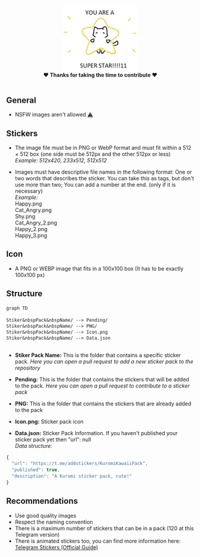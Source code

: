 <div align="center">
  <img src="./Aesthetic%20Drawings/PNG/Star_Cat.png" alt="Star_Cat" width="200" align="center"/>
  <div align="center"><strong>❤️ Thanks for taking the time to contribute ❤️ </strong></div>
</div>
<br>

## General

- NSFW images aren't allowed [⚠](https://docs.github.com/en/site-policy/acceptable-use-policies/github-sexually-obscene-content)

## Stickers

- The image file must be in PNG or WebP format and must fit within a 512 × 512 box (one side must be 512px and the other 512px or less)  
_Example: 
512x420, 233x512, 512x512_

- Images must have descriptive file names in the following format: One or two words that describes the sticker. You can take this as tags, but don't use more than two; You can add a number at the end. (only if it is necessary)  
_Example:_  
Happy.png  
Cat_Angry.png  
Shy.png  
Cat_Angry_2.png  
Happy_2.png  
Happy_3.png  

## Icon

- A PNG or WEBP image that fits in a 100x100 box (It has to be exactly 100x100 px)

## Structure

```mermaid
graph TD

Stiker&nbspPack&nbspName/ --> Pending/
Stiker&nbspPack&nbspName/ --> PNG/
Stiker&nbspPack&nbspName/ --> Icon.png
Stiker&nbspPack&nbspName/ --> Data.json


```

- **Stiker Pack Name:** This is the folder that contains a specific sticker pack. _Here you can open a pull request to add a new sticker pack to the repository_

- **Pending:** This is the folder that contains the stickers that will be added to the pack. _Here you can open a pull request to contribute to a sticker pack_

- **PNG:** This is the folder that contains the stickers that are already added to the pack

- **Icon.png:** Sticker pack icon

- **Data.json:** Sticker Pack Information. If you haven't published your sticker pack yet then "url": null  
_Data structure:_

```js
{
  "url": "https://t.me/addstickers/KuromiKawaiiPack",
  "published": true,
  "description": "A Kuromi sticker pack, cute!"
}
```

## Recommendations

 - Use good quality images
 - Respect the naming convention
 - There is a maximum number of stickers that can be in a pack (120 at this Telegram version)
 - There is animated stickers too, you can find more information here: [Telegram Stickers (Official Guide)](https://core.telegram.org/stickers)
